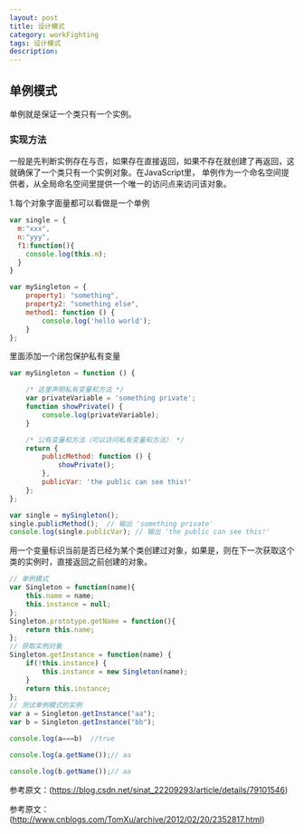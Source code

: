```yaml
---
layout: post
title: 设计模式
category: workFighting
tags: 设计模式
description: 
---
```


## 单例模式
单例就是保证一个类只有一个实例。

### 实现方法
一般是先判断实例存在与否，如果存在直接返回，如果不存在就创建了再返回，这就确保了一个类只有一个实例对象。在JavaScript里，
单例作为一个命名空间提供者，从全局命名空间里提供一个唯一的访问点来访问该对象。

1.每个对象字面量都可以看做是一个单例
```js
var single = {
  m:"xxx",
  n:"yyy",
  f1:function(){
    console.log(this.m);
  }
}

var mySingleton = {
    property1: "something",
    property2: "something else",
    method1: function () {
        console.log('hello world');
    }
};
```
里面添加一个闭包保护私有变量
```js
var mySingleton = function () {

    /* 这里声明私有变量和方法 */
    var privateVariable = 'something private';
    function showPrivate() {
        console.log(privateVariable);
    }

    /* 公有变量和方法（可以访问私有变量和方法） */
    return {
        publicMethod: function () {
            showPrivate();
        },
        publicVar: 'the public can see this!'
    };
};

var single = mySingleton();
single.publicMethod();  // 输出 'something private'
console.log(single.publicVar); // 输出 'the public can see this!'
```

用一个变量标识当前是否已经为某个类创建过对象，如果是，则在下一次获取这个类的实例时，直接返回之前创建的对象。
```js
// 单例模式
var Singleton = function(name){
    this.name = name;
    this.instance = null;
};
Singleton.prototype.getName = function(){
    return this.name;
};
// 获取实例对象
Singleton.getInstance = function(name) {
    if(!this.instance) {
        this.instance = new Singleton(name);
    }
    return this.instance;
};
// 测试单例模式的实例
var a = Singleton.getInstance("aa");
var b = Singleton.getInstance("bb");

console.log(a===b)  //true

console.log(a.getName());// aa

console.log(b.getName());// aa  
```
参考原文：(https://blog.csdn.net/sinat_22209293/article/details/79101546)

参考原文：(http://www.cnblogs.com/TomXu/archive/2012/02/20/2352817.html)
